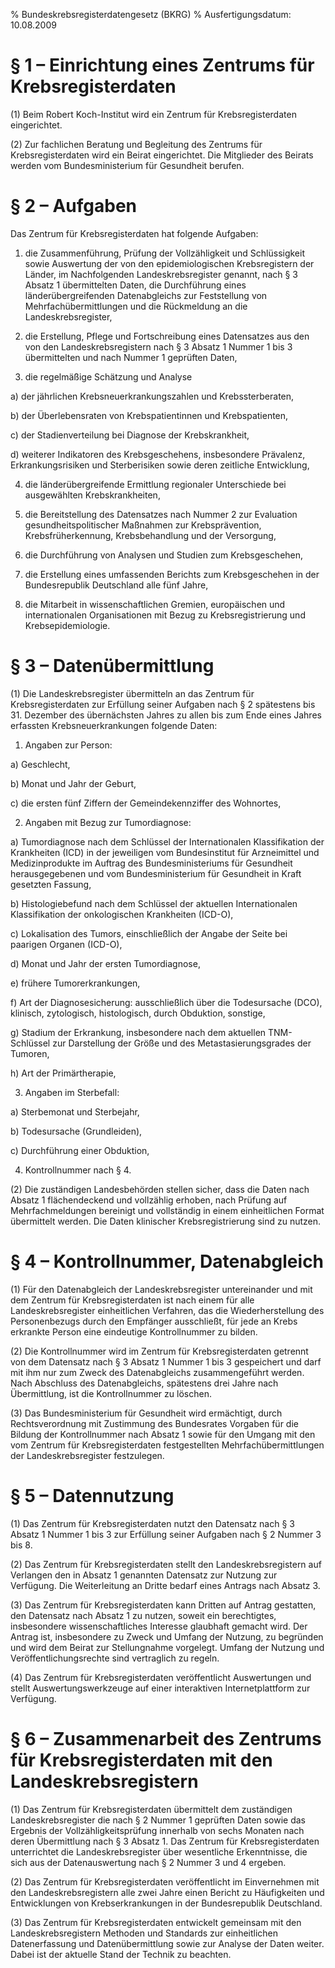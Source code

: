 % Bundeskrebsregisterdatengesetz  (BKRG)
% Ausfertigungsdatum: 10.08.2009
 
# § 1 – Einrichtung eines Zentrums für Krebsregisterdaten

(1) Beim Robert Koch-Institut wird ein Zentrum für Krebsregisterdaten eingerichtet.

(2) Zur fachlichen Beratung und Begleitung des Zentrums für Krebsregisterdaten wird ein Beirat eingerichtet. Die Mitglieder des Beirats werden vom Bundesministerium für Gesundheit berufen.

# § 2 – Aufgaben

Das Zentrum für Krebsregisterdaten hat folgende Aufgaben:

1. die Zusammenführung, Prüfung der Vollzähligkeit und Schlüssigkeit sowie Auswertung der von den epidemiologischen Krebsregistern der Länder, im Nachfolgenden Landeskrebsregister genannt, nach § 3 Absatz 1 übermittelten Daten, die Durchführung eines länderübergreifenden Datenabgleichs zur Feststellung von Mehrfachübermittlungen und die Rückmeldung an die Landeskrebsregister,

2. die Erstellung, Pflege und Fortschreibung eines Datensatzes aus den von den Landeskrebsregistern nach § 3 Absatz 1 Nummer 1 bis 3 übermittelten und nach Nummer 1 geprüften Daten,

3. die regelmäßige Schätzung und Analyse

a) der jährlichen Krebsneuerkrankungszahlen und Krebssterberaten,

b) der Überlebensraten von Krebspatientinnen und Krebspatienten,

c) der Stadienverteilung bei Diagnose der Krebskrankheit,

d) weiterer Indikatoren des Krebsgeschehens, insbesondere Prävalenz, Erkrankungsrisiken und Sterberisiken sowie deren zeitliche Entwicklung,

4. die länderübergreifende Ermittlung regionaler Unterschiede bei ausgewählten Krebskrankheiten,

5. die Bereitstellung des Datensatzes nach Nummer 2 zur Evaluation gesundheitspolitischer Maßnahmen zur Krebsprävention, Krebsfrüherkennung, Krebsbehandlung und der Versorgung,

6. die Durchführung von Analysen und Studien zum Krebsgeschehen,

7. die Erstellung eines umfassenden Berichts zum Krebsgeschehen in der Bundesrepublik Deutschland alle fünf Jahre,

8. die Mitarbeit in wissenschaftlichen Gremien, europäischen und internationalen Organisationen mit Bezug zu Krebsregistrierung und Krebsepidemiologie.

# § 3 – Datenübermittlung

(1) Die Landeskrebsregister übermitteln an das Zentrum für Krebsregisterdaten zur Erfüllung seiner Aufgaben nach § 2 spätestens bis 31. Dezember des übernächsten Jahres zu allen bis zum Ende eines Jahres erfassten Krebsneuerkrankungen folgende Daten:

1. Angaben zur Person:

a) Geschlecht,

b) Monat und Jahr der Geburt,

c) die ersten fünf Ziffern der Gemeindekennziffer des Wohnortes,

2. Angaben mit Bezug zur Tumordiagnose:

a) Tumordiagnose nach dem Schlüssel der Internationalen Klassifikation der Krankheiten (ICD) in der jeweiligen vom Bundesinstitut für Arzneimittel und Medizinprodukte im Auftrag des Bundesministeriums für Gesundheit herausgegebenen und vom Bundesministerium für Gesundheit in Kraft gesetzten Fassung,

b) Histologiebefund nach dem Schlüssel der aktuellen Internationalen Klassifikation der onkologischen Krankheiten (ICD-O),

c) Lokalisation des Tumors, einschließlich der Angabe der Seite bei paarigen Organen (ICD-O),

d) Monat und Jahr der ersten Tumordiagnose,

e) frühere Tumorerkrankungen,

f) Art der Diagnosesicherung: ausschließlich über die Todesursache (DCO), klinisch, zytologisch, histologisch, durch Obduktion, sonstige,

g) Stadium der Erkrankung, insbesondere nach dem aktuellen TNM-Schlüssel zur Darstellung der Größe und des Metastasierungsgrades der Tumoren,

h) Art der Primärtherapie,

3. Angaben im Sterbefall:

a) Sterbemonat und Sterbejahr,

b) Todesursache (Grundleiden),

c) Durchführung einer Obduktion,

4. Kontrollnummer nach § 4.

(2) Die zuständigen Landesbehörden stellen sicher, dass die Daten nach Absatz 1 flächendeckend und vollzählig erhoben, nach Prüfung auf Mehrfachmeldungen bereinigt und vollständig in einem einheitlichen Format übermittelt werden. Die Daten klinischer Krebsregistrierung sind zu nutzen.

# § 4 – Kontrollnummer, Datenabgleich

(1) Für den Datenabgleich der Landeskrebsregister untereinander und mit dem Zentrum für Krebsregisterdaten ist nach einem für alle Landeskrebsregister einheitlichen Verfahren, das die Wiederherstellung des Personenbezugs durch den Empfänger ausschließt, für jede an Krebs erkrankte Person eine eindeutige Kontrollnummer zu bilden.

(2) Die Kontrollnummer wird im Zentrum für Krebsregisterdaten getrennt von dem Datensatz nach § 3 Absatz 1 Nummer 1 bis 3 gespeichert und darf mit ihm nur zum Zweck des Datenabgleichs zusammengeführt werden. Nach Abschluss des Datenabgleichs, spätestens drei Jahre nach Übermittlung, ist die Kontrollnummer zu löschen.

(3) Das Bundesministerium für Gesundheit wird ermächtigt, durch Rechtsverordnung mit Zustimmung des Bundesrates Vorgaben für die Bildung der Kontrollnummer nach Absatz 1 sowie für den Umgang mit den vom Zentrum für Krebsregisterdaten festgestellten Mehrfachübermittlungen der Landeskrebsregister festzulegen.

# § 5 – Datennutzung

(1) Das Zentrum für Krebsregisterdaten nutzt den Datensatz nach § 3 Absatz 1 Nummer 1 bis 3 zur Erfüllung seiner Aufgaben nach § 2 Nummer 3 bis 8.

(2) Das Zentrum für Krebsregisterdaten stellt den Landeskrebsregistern auf Verlangen den in Absatz 1 genannten Datensatz zur Nutzung zur Verfügung. Die Weiterleitung an Dritte bedarf eines Antrags nach Absatz 3.

(3) Das Zentrum für Krebsregisterdaten kann Dritten auf Antrag gestatten, den Datensatz nach Absatz 1 zu nutzen, soweit ein berechtigtes, insbesondere wissenschaftliches Interesse glaubhaft gemacht wird. Der Antrag ist, insbesondere zu Zweck und Umfang der Nutzung, zu begründen und wird dem Beirat zur Stellungnahme vorgelegt. Umfang der Nutzung und Veröffentlichungsrechte sind vertraglich zu regeln.

(4) Das Zentrum für Krebsregisterdaten veröffentlicht Auswertungen und stellt Auswertungswerkzeuge auf einer interaktiven Internetplattform zur Verfügung.

# § 6 – Zusammenarbeit des Zentrums für Krebsregisterdaten mit den Landeskrebsregistern

(1) Das Zentrum für Krebsregisterdaten übermittelt dem zuständigen Landeskrebsregister die nach § 2 Nummer 1 geprüften Daten sowie das Ergebnis der Vollzähligkeitsprüfung innerhalb von sechs Monaten nach deren Übermittlung nach § 3 Absatz 1. Das Zentrum für Krebsregisterdaten unterrichtet die Landeskrebsregister über wesentliche Erkenntnisse, die sich aus der Datenauswertung nach § 2 Nummer 3 und 4 ergeben.

(2) Das Zentrum für Krebsregisterdaten veröffentlicht im Einvernehmen mit den Landeskrebsregistern alle zwei Jahre einen Bericht zu Häufigkeiten und Entwicklungen von Krebserkrankungen in der Bundesrepublik Deutschland.

(3) Das Zentrum für Krebsregisterdaten entwickelt gemeinsam mit den Landeskrebsregistern Methoden und Standards zur einheitlichen Datenerfassung und Datenübermittlung sowie zur Analyse der Daten weiter. Dabei ist der aktuelle Stand der Technik zu beachten.
